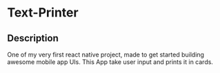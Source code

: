 # Text-Printer

## Description

One of my very first react native project, made to get started building awesome mobile app UIs.
This App take user input and prints it in cards.
